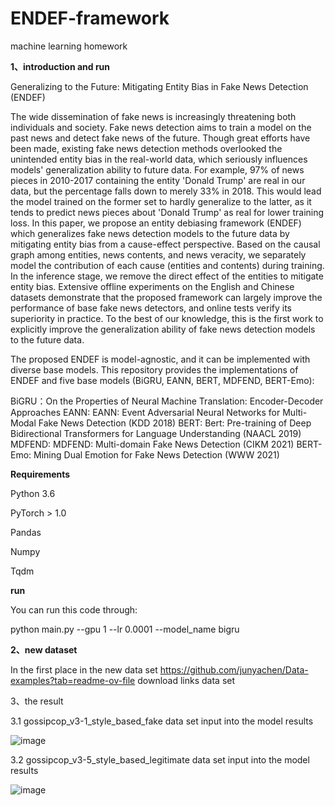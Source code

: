 # ENDEF-framework
machine learning homework

**1、introduction and run**

Generalizing to the Future: Mitigating Entity Bias in Fake News Detection (ENDEF)

The wide dissemination of fake news is increasingly threatening both individuals and society. Fake news detection aims to train a model on the past news and detect fake news of the future. Though great efforts have been made, existing fake news detection methods overlooked the unintended entity bias in the real-world data, which seriously influences models' generalization ability to future data. For example, 97% of news pieces in 2010-2017 containing the entity 'Donald Trump' are real in our data, but the percentage falls down to merely 33% in 2018. This would lead the model trained on the former set to hardly generalize to the latter, as it tends to predict news pieces about 'Donald Trump' as real for lower training loss. In this paper, we propose an entity debiasing framework (ENDEF) which generalizes fake news detection models to the future data by mitigating entity bias from a cause-effect perspective. Based on the causal graph among entities, news contents, and news veracity, we separately model the contribution of each cause (entities and contents) during training. In the inference stage, we remove the direct effect of the entities to mitigate entity bias. Extensive offline experiments on the English and Chinese datasets demonstrate that the proposed framework can largely improve the performance of base fake news detectors, and online tests verify its superiority in practice. To the best of our knowledge, this is the first work to explicitly improve the generalization ability of fake news detection models to the future data.

The proposed ENDEF is model-agnostic, and it can be implemented with diverse base models. This repository provides the implementations of ENDEF and five base models (BiGRU, EANN, BERT, MDFEND, BERT-Emo):

BiGRU：On the Properties of Neural Machine Translation: Encoder-Decoder Approaches
EANN: EANN: Event Adversarial Neural Networks for Multi-Modal Fake News Detection (KDD 2018)
BERT: Bert: Pre-training of Deep Bidirectional Transformers for Language Understanding (NAACL 2019)
MDFEND: MDFEND: Multi-domain Fake News Detection (CIKM 2021)
BERT-Emo: Mining Dual Emotion for Fake News Detection (WWW 2021)

**Requirements**

Python 3.6

PyTorch > 1.0

Pandas

Numpy

Tqdm

**run**

You can run this code through:

python main.py --gpu 1 --lr 0.0001 --model_name bigru



**2、new dataset**

In the first place in the new data set https://github.com/junyachen/Data-examples?tab=readme-ov-file download links data set


3、the result

3.1 gossipcop_v3-1_style_based_fake data set input into the model results

![image](https://github.com/ml-master/ENDEF-framework/assets/139029753/289c0c54-b721-4316-8809-cb0bbc6b3cf0)

3.2 gossipcop_v3-5_style_based_legitimate data set input into the model results

![image](https://github.com/ml-master/ENDEF-framework/assets/139029753/2e4d37b3-ff49-41f2-baf7-66c654cee892)


